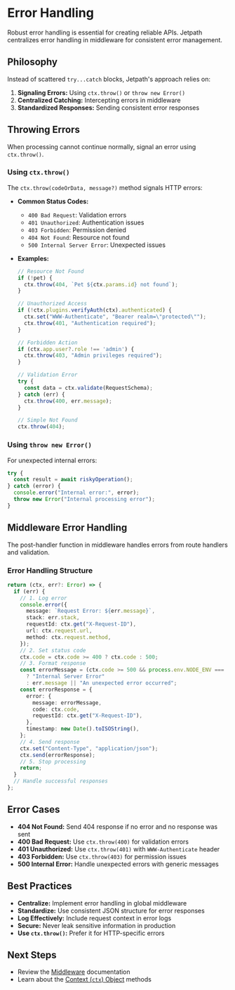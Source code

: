 <docmach type="wrapper" file="docs/fragments/docs.html" replacement="content">

# Error Handling

Robust error handling is essential for creating reliable APIs. Jetpath centralizes error handling in middleware for consistent error management.

## Philosophy

Instead of scattered `try...catch` blocks, Jetpath's approach relies on:

1. **Signaling Errors:** Using `ctx.throw()` or `throw new Error()`
2. **Centralized Catching:** Intercepting errors in middleware
3. **Standardized Responses:** Sending consistent error responses

## Throwing Errors

When processing cannot continue normally, signal an error using `ctx.throw()`.

### Using `ctx.throw()`

The `ctx.throw(codeOrData, message?)` method signals HTTP errors:

- **Common Status Codes:**
  - `400 Bad Request`: Validation errors
  - `401 Unauthorized`: Authentication issues
  - `403 Forbidden`: Permission denied
  - `404 Not Found`: Resource not found
  - `500 Internal Server Error`: Unexpected issues

- **Examples:**
  ```typescript
  // Resource Not Found
  if (!pet) {
    ctx.throw(404, `Pet ${ctx.params.id} not found`);
  }

  // Unauthorized Access
  if (!ctx.plugins.verifyAuth(ctx).authenticated) {
    ctx.set("WWW-Authenticate", "Bearer realm=\"protected\"");
    ctx.throw(401, "Authentication required");
  }

  // Forbidden Action
  if (ctx.app.user?.role !== 'admin') {
    ctx.throw(403, "Admin privileges required");
  }

  // Validation Error
  try {
    const data = ctx.validate(RequestSchema);
  } catch (err) {
    ctx.throw(400, err.message);
  }

  // Simple Not Found
  ctx.throw(404);
  ```

### Using `throw new Error()`

For unexpected internal errors:

```typescript
try {
  const result = await riskyOperation();
} catch (error) {
  console.error("Internal error:", error);
  throw new Error("Internal processing error");
}
```

## Middleware Error Handling

The post-handler function in middleware handles errors from route handlers and validation.

### Error Handling Structure

```typescript
return (ctx, err?: Error) => {
  if (err) {
    // 1. Log error
    console.error({
      message: `Request Error: ${err.message}`,
      stack: err.stack,
      requestId: ctx.get("X-Request-ID"),
      url: ctx.request.url,
      method: ctx.request.method,
    });
    // 2. Set status code
    ctx.code = ctx.code >= 400 ? ctx.code : 500;
    // 3. Format response
    const errorMessage = (ctx.code >= 500 && process.env.NODE_ENV === 'production')
      ? "Internal Server Error"
      : err.message || "An unexpected error occurred";
    const errorResponse = {
      error: {
        message: errorMessage,
        code: ctx.code,
        requestId: ctx.get("X-Request-ID"),
      },
      timestamp: new Date().toISOString(),
    };
    // 4. Send response
    ctx.set("Content-Type", "application/json");
    ctx.send(errorResponse);
    // 5. Stop processing
    return;
  }
  // Handle successful responses
};
```

## Error Cases

- **404 Not Found:** Send 404 response if no error and no response was sent
- **400 Bad Request:** Use `ctx.throw(400)` for validation errors
- **401 Unauthorized:** Use `ctx.throw(401)` with `WWW-Authenticate` header
- **403 Forbidden:** Use `ctx.throw(403)` for permission issues
- **500 Internal Error:** Handle unexpected errors with generic messages

## Best Practices

- **Centralize:** Implement error handling in global middleware
- **Standardize:** Use consistent JSON structure for error responses
- **Log Effectively:** Include request context in error logs
- **Secure:** Never leak sensitive information in production
- **Use `ctx.throw()`:** Prefer it for HTTP-specific errors

## Next Steps

- Review the [Middleware](./middleware.html) documentation
- Learn about the [Context (`ctx`) Object](./context.html) methods

</docmach>
